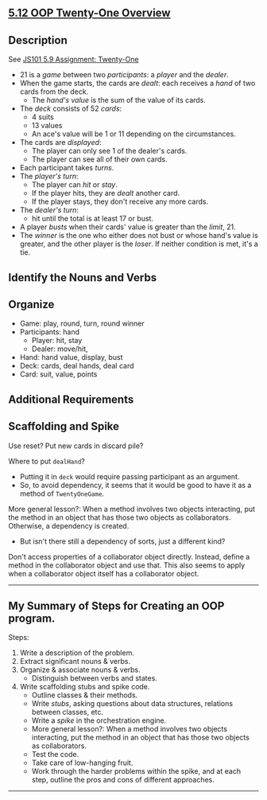 ## [5.12 OOP Twenty-One Overview](https://launchschool.com/lessons/93a83d87/assignments/ab05d402)

## Description

See [JS101 5.9 Assignment: Twenty-One](https://launchschool.com/lessons/fb4809a8/assignments/62238c60)

- 21 is a *game* between two *participants*: a *player* and the *dealer*.
- When the game starts, the cards are *dealt*: each receives a *hand* of two cards from the deck.
  - The *hand's value* is the sum of the value of its cards.
- The *deck* consists of 52 *cards*:
  - 4 suits
  - 13 values
  - An ace's value will be 1 or 11 depending on the circumstances.
- The cards are *displayed*:
  - The player can only see 1 of the dealer's cards.
  - The player can see all of their own cards.
- Each participant takes *turns*.
- The *player's turn*:
  - The player can *hit* or *stay*.
  - If the player hits, they are *dealt* another card.
  - If the player stays, they don't receive any more cards.
- The *dealer's turn*:
  - hit until the total is at least 17 or bust.
- A player *busts* when their cards' value is greater than the *limit*, 21.
- The *winner* is the one who either does not bust or whose hand's value is greater, and the other player is the *loser*. If neither condition is met, it's a tie.

## Identify the Nouns and Verbs

## Organize

- Game: play, round, turn, round winner
- Participants: hand
  - Player: hit, stay
  - Dealer: move/hit,
- Hand: hand value, display, bust
- Deck: cards, deal hands, deal card
- Card: suit, value, points

## Additional Requirements

## Scaffolding and Spike

Use reset?
Put new cards in discard pile?

Where to put `dealHand`?
- Putting it in `deck` would require passing participant as an argument.
- So, to avoid dependency, it seems that it would be good to have it as a method of `TwentyOneGame`.

More general lesson?: When a method involves two objects interacting, put the method in an object that has those two objects as collaborators. Otherwise, a dependency is created.

- But isn't there still a dependency of sorts, just a different kind?

Don't access properties of a collaborator object directly. Instead, define a method in the collaborator object and use that. This also seems to apply when a collaborator object itself has a collaborator object.

---

## My Summary of Steps for Creating an OOP program.

Steps:

1. Write a description of the problem.
2. Extract significant nouns & verbs.
3. Organize & associate nouns & verbs.
   - Distinguish between verbs and states.
4. Write scaffolding stubs and spike code.
    - Outline classes & their methods.
    - Write *stubs*, asking questions about data structures, relations between classes, etc.
    - Write a *spike* in the orchestration engine.
    - More general lesson?: When a method involves two objects interacting, put the method in an object that has those two objects as collaborators.
    - Test the code.
    - Take care of low-hanging fruit.
    - Work through the harder problems within the spike, and at each step, outline the pros and cons of different approaches.

---
